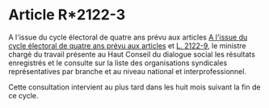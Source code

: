 # Article R*2122-3

A l'issue du cycle électoral de quatre ans prévu aux articles [A l'issue du cycle électoral de quatre ans prévu aux articles][1] et [L. 2122-9][2], le ministre chargé du travail présente au Haut Conseil du dialogue social les résultats enregistrés et le consulte sur la liste des organisations syndicales représentatives par branche et au niveau national et interprofessionnel. 

Cette consultation intervient au plus tard dans les huit mois suivant la fin de ce cycle.

 [1]: /affichCodeArticle.do?cidTexte=LEGITEXT000006072050&idArticle=LEGIARTI000019347598&dateTexte=&categorieLien=cid
 [2]: /affichCodeArticle.do?cidTexte=LEGITEXT000006072050&idArticle=LEGIARTI000019347716&dateTexte=&categorieLien=cid
